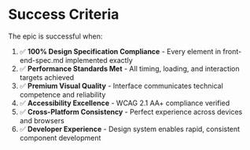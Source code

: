 # Success Criteria

The epic is successful when:

1. ✅ **100% Design Specification Compliance** - Every element in front-end-spec.md implemented exactly
2. ✅ **Performance Standards Met** - All timing, loading, and interaction targets achieved
3. ✅ **Premium Visual Quality** - Interface communicates technical competence and reliability
4. ✅ **Accessibility Excellence** - WCAG 2.1 AA+ compliance verified
5. ✅ **Cross-Platform Consistency** - Perfect experience across devices and browsers
6. ✅ **Developer Experience** - Design system enables rapid, consistent component development
